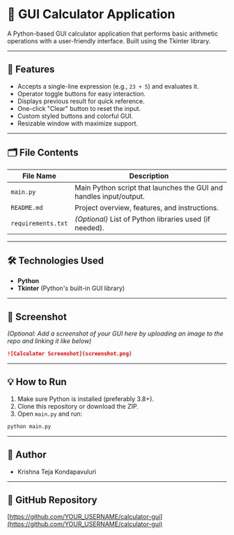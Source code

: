 # 🧮 GUI Calculator Application

A Python-based GUI calculator application that performs basic arithmetic operations with a user-friendly interface. Built using the Tkinter library.

---

## 🚀 Features

- Accepts a single-line expression (e.g., `23 + 5`) and evaluates it.
- Operator toggle buttons for easy interaction.
- Displays previous result for quick reference.
- One-click "Clear" button to reset the input.
- Custom styled buttons and colorful GUI.
- Resizable window with maximize support.

---

## 🗂️ File Contents

| File Name         | Description                                                  |
|------------------|--------------------------------------------------------------|
| `main.py`        | Main Python script that launches the GUI and handles input/output. |
| `README.md`      | Project overview, features, and instructions.                |
| `requirements.txt` | *(Optional)* List of Python libraries used (if needed).    |

---

## 🛠️ Technologies Used

- **Python**
- **Tkinter** (Python's built-in GUI library)

---

## 📸 Screenshot

*(Optional: Add a screenshot of your GUI here by uploading an image to the repo and linking it like below)*

```markdown
![Calculator Screenshot](screenshot.png)
```

---

## 💡 How to Run

1. Make sure Python is installed (preferably 3.8+).
2. Clone this repository or download the ZIP.
3. Open `main.py` and run:

```bash
python main.py
```

---

## 👤 Author

- Krishna Teja Kondapavuluri

---

## 🔗 GitHub Repository

[https://github.com/YOUR_USERNAME/calculator-gui](https://github.com/YOUR_USERNAME/calculator-gui)